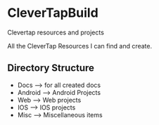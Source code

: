 # CleverTapBuild
Clevertap resources and projects

All the CleverTap Resources I can find and create.

## Directory Structure
- Docs --> for all created docs
- Android --> Android Projects
- Web --> Web projects
- IOS --> IOS projects
- Misc --> Miscellaneous items
